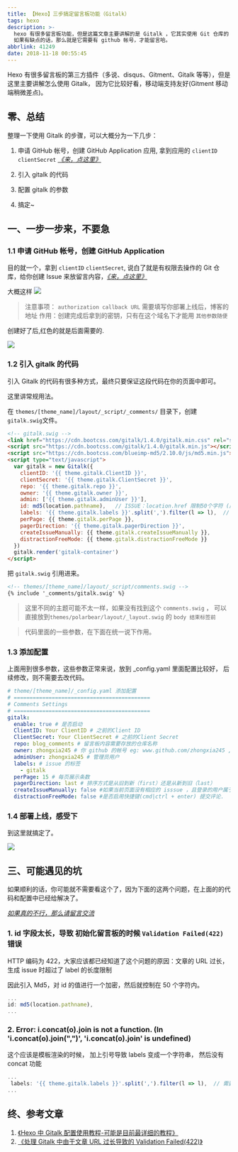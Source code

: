```yaml
---
title: 【Hexo】三步搞定留言板功能（Gitalk）
tags: hexo
description: >-
  hexo 有很多留言板功能，但是这篇文章主要讲解的是 Gitalk ，它其实使用 Git 仓库的 Issue 来进行留言的管理，界面比较简洁美观。
  如果有缺点的话，那么就是它需要有 github 帐号，才能留言哈。
abbrlink: 41249
date: 2018-11-18 00:55:45
---
```


Hexo 有很多留言板的第三方插件（多说、disqus、Gitment、Gitalk 等等），但是这里主要讲解怎么使用 Gitalk， 因为它比较好看，移动端支持友好(Gitment 移动端稍微差点)。

## 零、总结

整理一下使用 Gitalk 的步骤，可以大概分为一下几步：

1. 申请 GitHub 帐号，创建 GitHub Application 应用, 拿到应用的 `clientID` `clientSecret` _[《来，点这里》](https://github.com/settings/applications/new)_

2. 引入 gitalk 的代码

3. 配置 gitalk 的参数

4. 搞定~

## 一、一步一步来，不要急

### 1.1 申请 GitHub 帐号，创建 GitHub Application

目的就一个，拿到 `clientID` `clientSecret`, 说白了就是有权限去操作的 Git 仓库，给你创建 Issue 来放留言内容，_[《来，点这里》](https://github.com/settings/applications/new)_

大概这样
![](https://i.loli.net/2018/11/18/5bf0585749e7f.png)

> 注意事项： `authorization callback URL` 需要填写你部署上线后，博客的地址
> 作用：创建完成后拿到的密钥，只有在这个域名下才能用
> `其他参数随便`

创建好了后,红色的就是后面需要的.

![](https://i.loli.net/2018/11/18/5bf0549e0d317.png)

### 1.2 引入 gitalk 的代码

引入 Gitalk 的代码有很多种方式，最终只要保证这段代码在你的页面中即可。

这里讲常规用法。

在 `themes/[theme_name]/layout/_script/_comments/` 目录下，创建`gitalk.swig`文件。

```html
<!-- gitalk.swig -->
<link href="https://cdn.bootcss.com/gitalk/1.4.0/gitalk.min.css" rel="stylesheet" />
<script src="https://cdn.bootcss.com/gitalk/1.4.0/gitalk.min.js"></script>
<script src="https://cdn.bootcss.com/blueimp-md5/2.10.0/js/md5.min.js"></script>
<script type="text/javascript">
  var gitalk = new Gitalk({
    clientID: '{{ theme.gitalk.ClientID }}',
    clientSecret: '{{ theme.gitalk.ClientSecret }}',
    repo: '{{ theme.gitalk.repo }}',
    owner: '{{ theme.gitalk.owner }}',
    admin: ['{{ theme.gitalk.adminUser }}'],
    id: md5(location.pathname),   // ISSUE：location.href 限制50个字符 (应该是Issue 内容存数据库的标识， 具体在页面上无感)
    labels: '{{ theme.gitalk.labels }}'.split(',').filter(l => l),  // 需要的 labels需要一个数组，否则会报错
    perPage: {{ theme.gitalk.perPage }},
    pagerDirection: '{{ theme.gitalk.pagerDirection }}',
    createIssueManually: {{ theme.gitalk.createIssueManually }},
    distractionFreeMode: {{ theme.gitalk.distractionFreeMode }}
  })
  gitalk.render('gitalk-container')
</script>
```

把 `gitalk.swig` 引用进来。

```html
<!-- themes/[theme_name]/layout/_script/comments.swig -->
{% include '_comments/gitalk.swig' %}
```

> 这里不同的主题可能不太一样，如果没有找到这个 `comments.swig` ， 可以直接放到`themes/polarbear/layout/_layout.swig` 的 `body 结束标签前`

> 代码里面的一些参数，在下面在统一说下作用。

### 1.3 添加配置

上面用到很多参数，这些参数正常来说，放到 \_config.yaml 里面配置比较好， 后续修改，则不需要去改代码。

```yaml
# theme/[theme_name]/_config.yaml 添加配置
# ===========================================
# Comments Settings
# ===========================================
gitalk:
  enable: true # 是否启动
  ClientID: Your ClientID # 之前的Client ID
  ClientSecret: Your ClientSecret # 之前的Client Secret
  repo: blog_comments # 留言板内容需要存放的仓库名称
  owner: zhongxia245 # 你 github 的帐号 eg: www.github.com/zhongxia245 ,帐号就是245
  adminUser: zhongxia245 # 管理员用户
  labels: # issue 的标签
    - gitalk
  perPage: 15 # 每页展示条数
  pagerDirection: last # 排序方式是从旧到新（first）还是从新到旧（last）
  createIssueManually: false #如果当前页面没有相应的 isssue ，且登录的用户属于 admin，则会自动创建 issue。如果设置为 true，则显示一个初始化页面，创建 issue 需要点击 init 按钮。
  distractionFreeMode: false #是否启用快捷键(cmd|ctrl + enter) 提交评论.
```

### 1.4 部署上线，感受下

到这里就搞定了。

![](https://i.loli.net/2018/11/18/5bf05c9c5bd46.png)

## 三、可能遇见的坑

如果顺利的话，你可能就不需要看这个了，因为下面的这两个问题，在上面的的代码和配置中已经给解决了。

[_如果真的不行，那么请留言交流_](#comments)

### 1. id 字段太长，导致 初始化留言板的时候 `Validation Failed(422)` 错误

HTTP 编码为 422，大家应该都已经知道了这个问题的原因：文章的 URL 过长，生成 issue 时超过了 label 的长度限制

因此引入 Md5，对 id 的值进行一个加密，然后就控制在 50 个字符内。

```js
...
id: md5(location.pathname),
...
```

### 2. Error: i.concat(o).join is not a function. (In 'i.concat(o).join(",")', 'i.concat(o).join' is undefined)

这个应该是模板渲染的时候， 加上引号导致 labels 变成一个字符串， 然后没有 concat 功能

```js
...
 labels: '{{ theme.gitalk.labels }}'.split(',').filter(l => l),  // 需要的 labels需要一个数组，否则会报错
...
```

## 终、参考文章

1. [《Hexo 中 Gitalk 配置使用教程-可能是目前最详细的教程》](https://iochen.com/2018/01/06/use-gitalk-in-hexo/)
2. [《处理 Gitalk 中由于文章 URL 过长导致的 Validation Failed(422)》](<https://priesttomb.github.io/%E6%97%A5%E5%B8%B8/2018/02/12/%E5%A4%84%E7%90%86Gitalk%E4%B8%AD%E7%94%B1%E4%BA%8E%E6%96%87%E7%AB%A0URL%E8%BF%87%E9%95%BF%E5%AF%BC%E8%87%B4%E7%9A%84Validation-Failed(422)/>)
